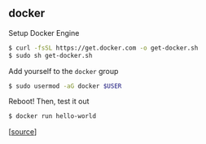 ## docker

Setup Docker Engine

```bash
$ curl -fsSL https://get.docker.com -o get-docker.sh
$ sudo sh get-docker.sh
```

Add yourself to the `docker` group

```bash
$ sudo usermod -aG docker $USER
```

Reboot! Then, test it out

```bash
$ docker run hello-world
```

[[source](https://docs.docker.com/engine/install/ubuntu/)]
